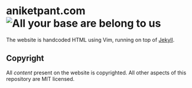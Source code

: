 # aniketpant.com ![All your base are belong to us](https://img.shields.io/badge/All%20Your%20Base-Are%20Belong%20To%20Us-blue.svg?style=for-the-badge)

The website is handcoded HTML using Vim, running on top of [Jekyll](https://github.com/mojombo/jekyll).

## Copyright

All _content_ present on the website is copyrighted. All other aspects of this repository are MIT licensed.
